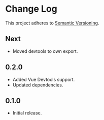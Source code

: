 # Change Log
This project adheres to [Semantic Versioning](http://semver.org/).

## Next
* Moved devtools to own export.

## 0.2.0
* Added Vue Devtools support.
* Updated dependencies.

## 0.1.0
* Initial release.
